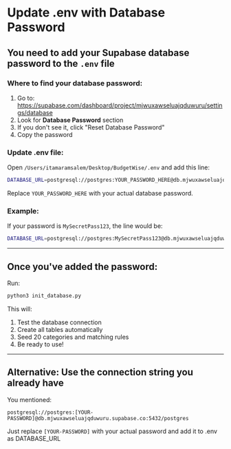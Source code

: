 # Update .env with Database Password

## You need to add your Supabase database password to the `.env` file

### Where to find your database password:

1. Go to: https://supabase.com/dashboard/project/mjwuxawseluajqduwuru/settings/database
2. Look for **Database Password** section
3. If you don't see it, click "Reset Database Password"
4. Copy the password

### Update .env file:

Open `/Users/itamaramsalem/Desktop/BudgetWise/.env` and add this line:

```bash
DATABASE_URL=postgresql://postgres:YOUR_PASSWORD_HERE@db.mjwuxawseluajqduwuru.supabase.co:5432/postgres
```

Replace `YOUR_PASSWORD_HERE` with your actual database password.

### Example:

If your password is `MySecretPass123`, the line would be:

```bash
DATABASE_URL=postgresql://postgres:MySecretPass123@db.mjwuxawseluajqduwuru.supabase.co:5432/postgres
```

---

## Once you've added the password:

Run:
```bash
python3 init_database.py
```

This will:
1. Test the database connection
2. Create all tables automatically
3. Seed 20 categories and matching rules
4. Be ready to use!

---

## Alternative: Use the connection string you already have

You mentioned:
```
postgresql://postgres:[YOUR-PASSWORD]@db.mjwuxawseluajqduwuru.supabase.co:5432/postgres
```

Just replace `[YOUR-PASSWORD]` with your actual password and add it to .env as DATABASE_URL
